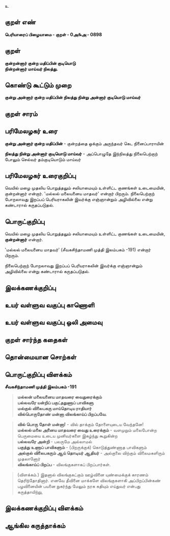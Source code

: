 உ

## குறள் எண் 

**பெரியாரைப் பிழையாமை - குறள் - 0அ௯அ - 0898**

## குறள் 

**குன்றன்னார் குன்ற மதிப்பின் குடியொடு  
நின்றன்னார் மாய்வர் நிலத்து.**

## கொண்டு கூட்டும் முறை

**குன்று அன்னார் குன்ற மதிப்பின் நிலத்து நின்று அன்னார் குடியொடு மாய்வர்**

## குறள் சாரம் 


## பரிமேலழகர் உரை

**குன்று அன்னார் குன்ற மதிப்பின்** - குன்றத்தை ஒக்கும் அருந்தவர் கெட நினைப்பாராயின் 

**நிலத்து நின்று அன்னார் குடியொடு மாய்வர்** - அப்பொழுதே இந்நிலத்து நிலைபெற்றாற் போலும் செல்வர் தம்குடியொடும் மாய்வர் 

## பரிமேலழகர் உரைகுறிப்பு   

வெயில் மழை முதலிய பொறுத்தலும் சலியாமையும் உள்ளிட்ட குணங்கள் உடைமையின், குன்றன்னார் என்றார். 'மல்லல் மலையனைய மாதவர்' என்றார் பிறரும். நிலைபெற்றாற் போறலாவது இறப்பப் பெரியராகலின் இவர்க்கு எஞ்ஞான்றும் அழிவில்லை என்று கண்டாரால் கருதப்படுதல்.

## பொருட்குறிப்பு 

வெயில் மழை முதலிய பொறுத்தலும் சலியாமையும் உள்ளிட்ட குணங்கள் உடைமையின், **குன்றன்னார்** என்றார். 

'மல்லல் மலையனைய மாதவர்' (சீவகசிந்தாமணி முத்தி இலம்பகம் -191) என்றார் பிறரும். 

நிலைபெற்றாற் போறலாவது இறப்பப் பெரியராகலின் இவர்க்கு எஞ்ஞான்றும் அழிவில்லை என்று கண்டாரால் கருதப்படுதல்.

## இலக்கணக்குறிப்பு  


## உயர் வள்ளுவ வகுப்பு காணொளி


## உயர் வள்ளுவ வகுப்பு ஒலி அமைவு 

 
## குறள் சார்ந்த கதைகள் 


## தொன்மையான சொற்கள்


## பொருட்குறிப்பு விளக்கம்

**சீவகசிந்தாமணி முத்தி இலம்பகம் -191** 

>**மல்லன் மலையனைய மாதவரை வைதுரைக்கும்  
>பல்லவரே யன்றிப் பகுட்ததுணாப் பாவிகளு  
>மல்குல் விலைபகரு மாய்தொடிய ராதியார்  
>வில்பொருதோண் மன்னா விலங்காய்ப் பிறப்பவே**.  

>**வில் பொரு தோள் மன்னா!** - வில் தாக்கும் தோளையுடைய வேந்தனே!   
>**மல்லல் மலை அனைய மாதவரை வைது உரைக்கும்** - வளமுறும் மலைபோன்ற பெருமையை உடைய முனிவர்களை இகழ்ந்து கூறுகின்ற   
>**பல்லவரே அன்றி** - பலருமே அல்லாமல்   
>**பகுத்து உணாப் பாவிகளும்** - (பிறருக்குக்) கொடுத்துண்ணாத பாவிகளும்   
>**அல்குல் விலைபகரும் ஆய் தொடியர் ஆதியர்** - அல்குலை விற்கும் விலைமகளிரும் முதலானோர்   
>**விலங்காய்ப் பிறப்ப** - விலங்குகளாகப் பிறப்பார்கள்.

>(விளக்கம்.) இதனால் விலங்குகட்கும் ஊழ்வினை யுண்மைக்குக் காரணம் தெரிந்தோதினார். 
>எனவே தீவினை மாக்களே விலங்குகளாகி அப்பிறப்பின்கண் பழவினையின் பயனை நுகர்ந்து மேலும் நரக கதியும் எய்துவர் என்பது கருத்தாயிற்று,

## இலக்கணக்குறிப்பு விளக்கம்


## ஆங்கில கருத்தாக்கம் 


